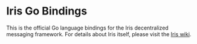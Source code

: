   Iris Go Bindings
====================

This is the official Go language bindings for the Iris decentralized messaging framework. For details about Iris itself, please visit the [Iris wiki](http://github.com/karalabe/iris/wiki).
